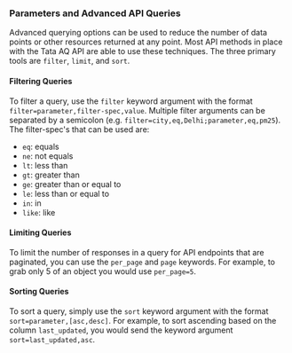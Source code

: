 
### Parameters and Advanced API Queries

Advanced querying options can be used to reduce the number of data points or
other resources returned at any point. Most API methods in place with the Tata
AQ API are able to use these techniques. The three primary tools are `filter`,
`limit`, and `sort`.

#### Filtering Queries

To filter a query, use the `filter` keyword argument with the format
`filter=parameter,filter-spec,value`. Multiple filter arguments can be separated
by a semicolon (e.g. `filter=city,eq,Delhi;parameter,eq,pm25`). The filter-spec's
that can be used are:

  * `eq`: equals
  * `ne`: not equals
  * `lt`: less than
  * `gt`: greater than
  * `ge`: greater than or equal to
  * `le`: less than or equal to
  * `in`: in
  * `like`: like

#### Limiting Queries

To limit the number of responses in a query for API endpoints that are paginated,
 you can use the `per_page` and `page` keywords. For example, to grab only 5
 of an object you would use `per_page=5`.

#### Sorting Queries

To sort a query, simply use the `sort` keyword argument with the format
`sort=parameter,[asc,desc]`. For example, to sort ascending based on the
column `last_updated`, you would send the keyword argument `sort=last_updated,asc`.
